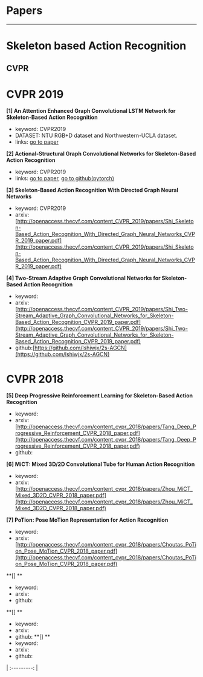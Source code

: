 # Papers

***
# Skeleton based Action Recognition


## CVPR

# CVPR 2019

**[1] An Attention Enhanced Graph Convolutional LSTM Network for Skeleton-Based Action Recognition**
- keyword: CVPR2019
- DATASET: NTU RGB+D dataset and Northwestern-UCLA dataset.
- links: [go to paper](https://arxiv.org/pdf/1902.09130.pdf)


**[2] Actional-Structural Graph Convolutional Networks for Skeleton-Based Action Recognition**
- keyword: CVPR2019
- links: [go to paper](https://arxiv.org/pdf/1904.12659.pdf), [go to github(pytorch)](https://github.com/limaosen0/AS-GCN)


**[3]	Skeleton-Based Action Recognition With Directed Graph Neural Networks**
- keyword: CVPR2019
- arxiv:[http://openaccess.thecvf.com/content_CVPR_2019/papers/Shi_Skeleton-Based_Action_Recognition_With_Directed_Graph_Neural_Networks_CVPR_2019_paper.pdf](http://openaccess.thecvf.com/content_CVPR_2019/papers/Shi_Skeleton-Based_Action_Recognition_With_Directed_Graph_Neural_Networks_CVPR_2019_paper.pdf)


**[4] Two-Stream Adaptive Graph Convolutional Networks for Skeleton-Based Action Recognition**
- keyword: 
- arxiv:[http://openaccess.thecvf.com/content_CVPR_2019/papers/Shi_Two-Stream_Adaptive_Graph_Convolutional_Networks_for_Skeleton-Based_Action_Recognition_CVPR_2019_paper.pdf](http://openaccess.thecvf.com/content_CVPR_2019/papers/Shi_Two-Stream_Adaptive_Graph_Convolutional_Networks_for_Skeleton-Based_Action_Recognition_CVPR_2019_paper.pdf)
- github:[https://github.com/lshiwjx/2s-AGCN](https://github.com/lshiwjx/2s-AGCN)

# CVPR 2018
**[5] Deep Progressive Reinforcement Learning for Skeleton-Based Action Recognition**
- keyword: 
- arxiv:[http://openaccess.thecvf.com/content_cvpr_2018/papers/Tang_Deep_Progressive_Reinforcement_CVPR_2018_paper.pdf](http://openaccess.thecvf.com/content_cvpr_2018/papers/Tang_Deep_Progressive_Reinforcement_CVPR_2018_paper.pdf)
- github:

**[6] MiCT: Mixed 3D/2D Convolutional Tube for Human Action Recognition**
- keyword: 
- arxiv:[http://openaccess.thecvf.com/content_cvpr_2018/papers/Zhou_MiCT_Mixed_3D2D_CVPR_2018_paper.pdf](http://openaccess.thecvf.com/content_cvpr_2018/papers/Zhou_MiCT_Mixed_3D2D_CVPR_2018_paper.pdf)


**[7] PoTion: Pose MoTion Representation for Action Recognition**
- keyword: 
- arxiv:[http://openaccess.thecvf.com/content_cvpr_2018/papers/Choutas_PoTion_Pose_MoTion_CVPR_2018_paper.pdf](http://openaccess.thecvf.com/content_cvpr_2018/papers/Choutas_PoTion_Pose_MoTion_CVPR_2018_paper.pdf)


**[] **
- keyword: 
- arxiv:
- github:[]()

**[] **
- keyword: 
- arxiv:
- github:[]()
**[] **
- keyword: 
- arxiv:
- github:[]()


| :---------: |
